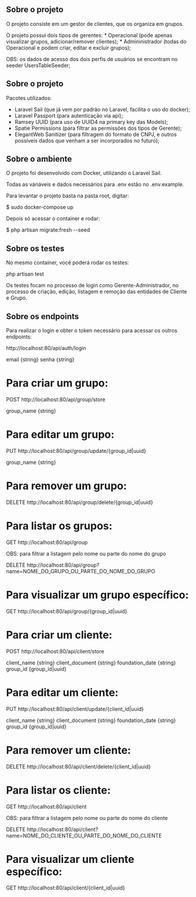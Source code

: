 ## Sobre o projeto

O projeto consiste em um gestor de clientes, que os organiza em grupos.

O projeto possui dois tipos de gerentes:
    * Operacional (pode apenas visualizar grupos, adicionar/remover clientes);
    * Admininistrador (todas do Operacional e podem criar, editar e excluir grupos);

OBS: os dados de acesso dos dois perfis de usuários se encontram no seeder UsersTableSeeder;

## Sobre o projeto

Pacotes utilizados:

* Laravel Sail (que já vem por padrão no Laravel, facilita o uso do docker);
* Laravel Passport (para autenticação via api);
* Ramsey UUID (para uso de UUID4 na primary key das Models);
* Spatie Permissions (para filtrar as permissões dos tipos de Gerente);
* ElegantWeb Sanitizer (para filtragem do formato de CNPJ, e outros possíveis dados que venham a ser incorporados no futuro);


## Sobre o ambiente

O projeto foi desenvolvido com Docker, utilizando o Laravel Sail.

Todas as váriáveis e dados necessários para .env estão no .env.example.

Para levantar o projeto basta na pasta root, digitar:

$ sudo docker-compose up

Depois só acessar o container e rodar:

$ php artisan migrate:fresh --seed


## Sobre os testes

No mesmo container, você poderá rodar os testes:

php artisan test

Os testes focam no processo de login como Gerente-Administrador, no processo de criação, edição, listagem e remoção das entidades de Cliente e Grupo.


## Sobre os endpoints

Para realizar o login e obter o token necessário para acessar os outros endpoints:

http://localhost:80/api/auth/login

email {string}
senha {string}


# Para criar um grupo:

POST http://localhost:80/api/group/store

group_name {string}


# Para editar um grupo:

PUT http://localhost:80/api/group/update/{group_id|uuid}

group_name {string}


# Para remover um grupo:

DELETE http://localhost:80/api/group/delete/{group_id|uuid}


# Para listar os grupos:

GET http://localhost:80/api/group

OBS: para filtrar a listagem pelo nome ou parte do nome do grupo

DELETE http://localhost:80/api/group?name=NOME_DO_GRUPO_OU_PARTE_DO_NOME_DO_GRUPO


# Para visualizar um grupo específico:

GET http://localhost:80/api/group/{group_id|uuid}



# Para criar um cliente:

POST http://localhost:80/api/client/store

client_name {string}
client_document {string}
foundation_date {string}
group_id {group_id|uuid}


# Para editar um cliente:

PUT http://localhost:80/api/client/update/{client_id|uuid}

client_name {string}
client_document {string}
foundation_date {string}
group_id {group_id|uuid}


# Para remover um cliente:

DELETE http://localhost:80/api/client/delete/{client_id|uuid}


# Para listar os cliente:

GET http://localhost:80/api/client

OBS: para filtrar a listagem pelo nome ou parte do nome do cliente

DELETE http://localhost:80/api/client?name=NOME_DO_CLIENTE_OU_PARTE_DO_NOME_DO_CLIENTE


# Para visualizar um cliente específico:

GET http://localhost:80/api/client/{client_id|uuid}
